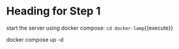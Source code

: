 # Heading for Step 1



start the server using docker compose:
`cd docker-lamp`{{execute}}

docker compose up -d
